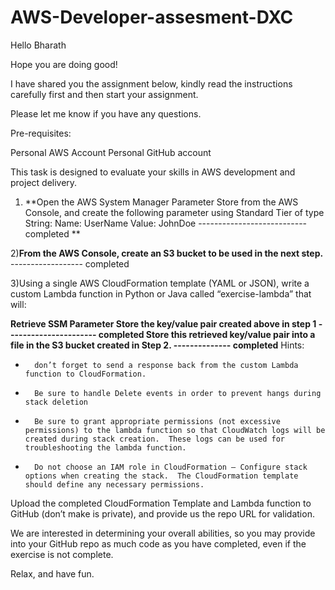 # AWS-Developer-assesment-DXC
Hello Bharath

Hope you are doing good!

 

I have shared you the assignment below, kindly read the instructions carefully first and then start your assignment.

Please let me know if you have any questions.

 

Pre-requisites:

Personal AWS Account
Personal GitHub account
 

This task is designed to evaluate your skills in AWS development and project delivery.

1) **Open the AWS System Manager Parameter Store from the AWS Console, and create the following parameter using Standard Tier of type String:
         Name: UserName
         Value: JohnDoe        --------------------------- completed **

 

2)**From the AWS Console, create an S3 bucket to be used in the next step.**   ------------------ completed 
 

3)Using a single AWS CloudFormation template (YAML or JSON), write a custom Lambda function in Python or Java called “exercise-lambda” that will:

**Retrieve SSM Parameter Store the key/value pair created above in step 1 ---------------------- completed
Store this retrieved key/value pair into a file in the S3 bucket created in Step 2.  -------------- completed**
Hints:

-       don’t forget to send a response back from the custom Lambda function to CloudFormation.

-       Be sure to handle Delete events in order to prevent hangs during stack deletion

-       Be sure to grant appropriate permissions (not excessive permissions) to the lambda function so that CloudWatch logs will be created during stack creation.  These logs can be used for troubleshooting the lambda function. 

-       Do not choose an IAM role in CloudFormation – Configure stack options when creating the stack.  The CloudFormation template should define any necessary permissions.

 

Upload the completed CloudFormation Template and Lambda function to GitHub (don’t make is private), and provide us the repo URL for validation.
 

We are interested in determining your overall abilities, so you may provide into your GitHub repo as much code as you have completed, even if the exercise is not complete. 

Relax, and have fun.
